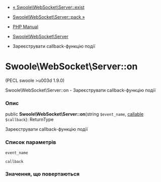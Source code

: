 - [«
Swoole\WebSocket\Server::exist](swoole-websocket-server.exist.md)
- [Swoole\WebSocket\Server::pack »](swoole-websocket-server.pack.md)

- [PHP Manual](index.md)
- [Swoole\WebSocket\Server](class.swoole-websocket-server.md)
- Зареєструвати callback-функцію події

# Swoole\WebSocket\Server::on

(PECL swoole \>u003d 1.9.0)

Swoole\WebSocket\Server::on - Зареєструвати callback-функцію події

### Опис

public **Swoole\WebSocket\Server::on**(string `$event_name`,
[callable](language.types.callable.md) `$callback`): ReturnType

Зареєструвати callback-функцію події

### Список параметрів

`event_name`

`callback`

### Значення, що повертаються
